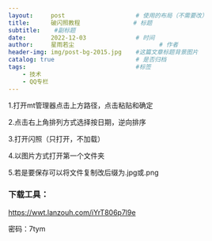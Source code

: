 ```yaml
---
layout:     post   				    # 使用的布局（不需要改）
title:      破闪照教程 				# 标题 
subtitle:    #副标题
date:       2022-12-03 				# 时间
author:     星雨若尘 						# 作者
header-img: img/post-bg-2015.jpg 	#这篇文章标题背景图片
catalog: true 						# 是否归档
tags:								#标签
    - 技术
    - QQ专栏
---
```

1.打开mt管理器点击上方路径，点击粘贴和确定

2.点击右上角排列方式选择按日期，逆向排序

3.打开闪照（只打开，不加载）

4.以图片方式打开第一个文件夹

5.若是要保存可以将文件复制改后缀为.jpg或.png


### 下载工具： 

https://wwt.lanzouh.com/iYrT806p7l9e

密码：7tym
